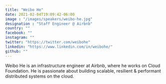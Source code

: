 ```yaml
---
title: "Weibo He"
date: 2021-02-04T19:09:42-06:00
image : "/images/speakers/weibo-he.jpg"
designation : "Staff Engineer @ Airbnb"
country: ""
facebook: ""
instagram: ""
twitter: "https://twitter.com/weibohe"
linkedin: "https://www.linkedin.com/in/weibohe/"
github: ""
---
```


Weibo He is an infrastructure engineer at Airbnb, where he works on Cloud Foundation. He is passionate about building scalable, resilient & performant distributed systems on the cloud.
